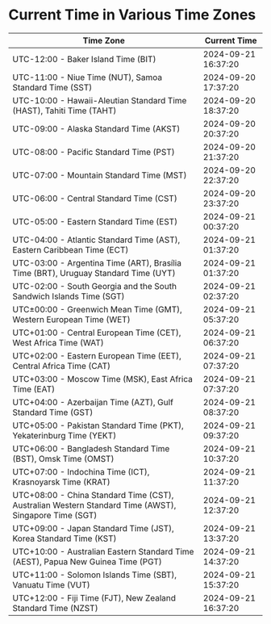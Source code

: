 # Current Time in Various Time Zones

| Time Zone | Current Time |
|-----------|--------------|
| UTC-12:00 - Baker Island Time (BIT) | 2024-09-21 16:37:20 |
| UTC-11:00 - Niue Time (NUT), Samoa Standard Time (SST) | 2024-09-20 17:37:20 |
| UTC-10:00 - Hawaii-Aleutian Standard Time (HAST), Tahiti Time (TAHT) | 2024-09-20 18:37:20 |
| UTC-09:00 - Alaska Standard Time (AKST) | 2024-09-20 20:37:20 |
| UTC-08:00 - Pacific Standard Time (PST) | 2024-09-20 21:37:20 |
| UTC-07:00 - Mountain Standard Time (MST) | 2024-09-20 22:37:20 |
| UTC-06:00 - Central Standard Time (CST) | 2024-09-20 23:37:20 |
| UTC-05:00 - Eastern Standard Time (EST) | 2024-09-21 00:37:20 |
| UTC-04:00 - Atlantic Standard Time (AST), Eastern Caribbean Time (ECT) | 2024-09-21 01:37:20 |
| UTC-03:00 - Argentina Time (ART), Brasília Time (BRT), Uruguay Standard Time (UYT) | 2024-09-21 01:37:20 |
| UTC-02:00 - South Georgia and the South Sandwich Islands Time (SGT) | 2024-09-21 02:37:20 |
| UTC±00:00 - Greenwich Mean Time (GMT), Western European Time (WET) | 2024-09-21 05:37:20 |
| UTC+01:00 - Central European Time (CET), West Africa Time (WAT) | 2024-09-21 06:37:20 |
| UTC+02:00 - Eastern European Time (EET), Central Africa Time (CAT) | 2024-09-21 07:37:20 |
| UTC+03:00 - Moscow Time (MSK), East Africa Time (EAT) | 2024-09-21 07:37:20 |
| UTC+04:00 - Azerbaijan Time (AZT), Gulf Standard Time (GST) | 2024-09-21 08:37:20 |
| UTC+05:00 - Pakistan Standard Time (PKT), Yekaterinburg Time (YEKT) | 2024-09-21 09:37:20 |
| UTC+06:00 - Bangladesh Standard Time (BST), Omsk Time (OMST) | 2024-09-21 10:37:20 |
| UTC+07:00 - Indochina Time (ICT), Krasnoyarsk Time (KRAT) | 2024-09-21 11:37:20 |
| UTC+08:00 - China Standard Time (CST), Australian Western Standard Time (AWST), Singapore Time (SGT) | 2024-09-21 12:37:20 |
| UTC+09:00 - Japan Standard Time (JST), Korea Standard Time (KST) | 2024-09-21 13:37:20 |
| UTC+10:00 - Australian Eastern Standard Time (AEST), Papua New Guinea Time (PGT) | 2024-09-21 14:37:20 |
| UTC+11:00 - Solomon Islands Time (SBT), Vanuatu Time (VUT) | 2024-09-21 15:37:20 |
| UTC+12:00 - Fiji Time (FJT), New Zealand Standard Time (NZST) | 2024-09-21 16:37:20 |
